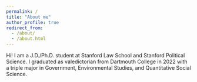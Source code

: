 ```yaml
---
permalink: /
title: "About me"
author_profile: true
redirect_from: 
  - /about/
  - /about.html
---
```


Hi! I am a J.D./Ph.D. student at Stanford Law School and Stanford Political Science. I graduated as valedictorian from Dartmouth College in 2022 with a triple major in Government, Environmental Studies, and Quantitative Social Science.


<!-- Affiliations
======
[RegLab @ Stanford Law School](https://reglab.stanford.edu/)
[Climate Cognition Lab @ Stanford University](https://climatecognition.stanford.edu/)
[Humane and Sustainable Food Lab @ Stanford University](https://www.foodlabstanford.com/) -->
